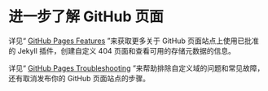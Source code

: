 # 进一步了解 GitHub 页面

详见“ [GitHub Pages Features](https://help.github.com/categories/github-pages-features/) ”来获取更多关于 GitHub 页面站点上使用已批准的 Jekyll 插件，创建自定义 404 页面和查看可用的存储元数据的信息。

详见“ [GitHub Pages Troubleshooting](https://help.github.com/categories/github-pages-troubleshooting/) ”来帮助排除自定义域的问题和常见故障，还有取消发布你的 GitHub 页面站点的步骤。

